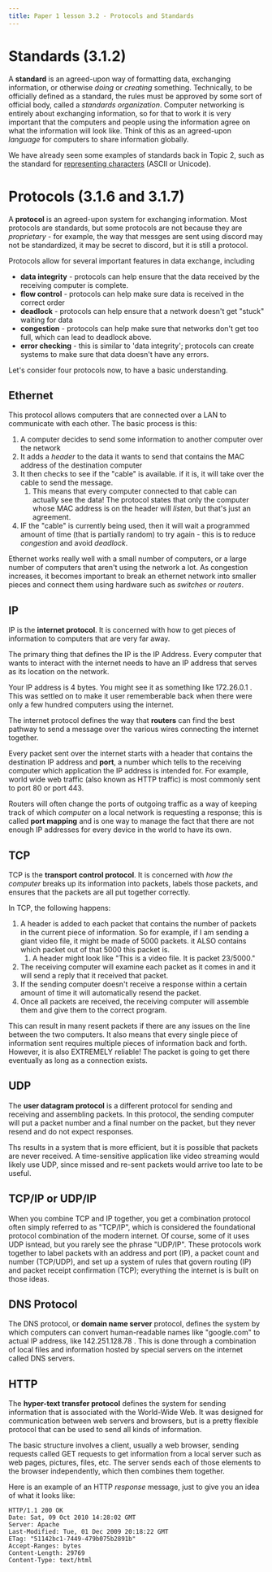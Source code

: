 ```yaml
---
title: Paper 1 lesson 3.2 - Protocols and Standards
---
```


# Standards (3.1.2)

A **standard** is an agreed-upon way of formatting data, exchanging information, or otherwise *doing* or *creating* something. Technically, to be officially defined as a standard, the rules must be approved by some sort of official body, called a *standards organization*. Computer networking is entirely about exchanging information, so for that to work it is very important that the computers and people using the information agree on what the information will look like. Think of this as an agreed-upon *language* for computers to share information globally.

We have already seen some examples of standards back in Topic 2, such as the standard for [representing characters](np2.6_representing_characters.md) (ASCII or Unicode).

# Protocols (3.1.6 and 3.1.7)

A **protocol** is an agreed-upon system for exchanging information. Most protocols are standards, but some protocols are not because they are *proprietary* - for example, the way that messges are sent using discord may not be standardized, it may be secret to discord, but it is still a protocol. 

Protocols allow for several important features in data exchange, including

* **data integrity** - protocols can help ensure that the data received by the receiving computer is complete.
* **flow control** - protocols can help make sure data is received in the correct order
* **deadlock** - protocols can help ensure that a network doesn't get "stuck" waiting for data
* **congestion** - protocols can help make sure that networks don't get too full, which can lead to deadlock above.
* **error checking** - this is similar to 'data integrity'; protocols can create systems to make sure that data doesn't have any errors.

Let's consider four protocols now, to have a basic understanding.

## Ethernet

This protocol allows computers that are connected over a LAN to communicate with each other. The basic process is this: 

1. A computer decides to send some information to another computer over the network
2. It adds a *header* to the data it wants to send that contains the MAC address of the destination computer
3. It then checks to see if the "cable" is available. if it is, it will take over the cable to send the message.
   1. This means that every computer connected to that cable can actually see the data! The protocol states that only the computer whose MAC address is on the header will *listen*, but that's just an agreement.
4. IF the "cable" is currently being used, then it will wait a programmed amount of time (that is partially random) to try again - this is to reduce *congestion* and avoid *deadlock*.

Ethernet works really well with a small number of computers, or a large number of computers that aren't using the network a lot. As congestion increases, it becomes important to break an ethernet network into smaller pieces and connect them using hardware such as *switches* or *routers*.

## IP

IP is the **internet protocol**. It is concerned with how to get pieces of information to computers that are very far away.

The primary thing that defines the IP is the IP Address. Every computer that wants to interact with the internet needs to have an IP address that serves as its location on the network.

Your IP address is 4 bytes. You might see it as something like 172.26.0.1 . This was settled on to make it user rememberable back when there were only a few hundred computers using the internet.

The internet protocol defines the way that **routers** can find the best pathway to send a message over the various wires connecting the internet together.

Every packet sent over the internet starts with a header that contains the destination IP address and **port**, a number which tells to the receiving computer which application the IP address is intended for. For example, world wide web traffic (also known as HTTP traffic) is most commonly sent to port 80 or port 443.

Routers will often change the ports of outgoing traffic as a way of keeping track of which *computer* on a local network is requesting a response; this is called **port mapping** and is one way to manage the fact that there are not enough IP addresses for every device in the world to have its own.

## TCP

TCP is the **transport control protocol**. It is concerned with *how the computer* breaks up its information into packets, labels those packets, and ensures that the packets are all put together correctly.

In TCP, the following happens:

1. A header is added to each packet that contains the number of packets in the current piece of information. So for example, if I am sending a giant video file, it might be made of 5000 packets. it ALSO contains which packet out of that 5000 this packet is.
   1. A header might look like "This is a video file. It is packet 23/5000."
2. The receiving computer will examine each packet as it comes in and it will send a reply that it received that packet. 
3. If the sending computer doesn't receive a response within a certain amount of time it will automatically resend the packet.
4. Once all packets are received, the receiving computer will assemble them and give them to the correct program.

This can result in many resent packets if there are any issues on the line between the two computers. It also means that every single piece of information sent requires multiple pieces of information back and forth. However, it is also EXTREMELY reliable! The packet is going to get there eventually as long as a connection exists.

## UDP

The **user datagram protocol** is a different protocol for sending and receiving and assembling packets. In this protocol, the sending computer will put a packet number and a final number on the packet, but they never resend and do not expect responses.

Ths results in a system that is more efficient, but it is possible that packets are never received. A time-sensitive application like video streaming would likely use UDP, since missed and re-sent packets would arrive too late to be useful.

## TCP/IP or UDP/IP

When you combine TCP and IP together, you get a combination protocol often simply referred to as "TCP/IP", which is considered the foundational protocol combination of the modern internet. Of course, some of it uses UDP isntead, but you rarely see the phrase "UDP/IP". These protocols work together to label packets with an address and port (IP), a packet count and number (TCP/UDP), and set up a system of rules that govern routing (IP) and packet receipt confirmation (TCP); everything the internet is is built on those ideas.

## DNS Protocol

The DNS protocol, or **domain name server** protocol, defines the system by which computers can convert human-readable names like "google.com" to actual IP address, like 142.251.128.78 . This is done through a combination of local files and information hosted by special servers on the internet called DNS servers.    

## HTTP

The **hyper-text transfer protocol** defines the system for sending information that is associated with the World-Wide Web. It was designed for communication between web servers and browsers, but is a pretty flexible protocol that can be used to send all kinds of information.

The basic structure involves a client, usually a web browser, sending requests called GET requests to get information from a local server such as web pages, pictures, files, etc. The server sends each of those elements to the browser independently, which then combines them together.

Here is an example of an HTTP *response* message, just to give you an idea of what it looks like:

```
HTTP/1.1 200 OK
Date: Sat, 09 Oct 2010 14:28:02 GMT
Server: Apache
Last-Modified: Tue, 01 Dec 2009 20:18:22 GMT
ETag: "51142bc1-7449-479b075b2891b"
Accept-Ranges: bytes
Content-Length: 29769
Content-Type: text/html
```

